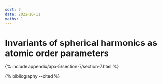 ```yaml
---
sort: 7
date: 2022-10-11
maths: 1
---
```


# Invariants of spherical harmonics as atomic order parameters

{% include appendix/app-5/section-7/section-7.html %}

{% bibliography --cited %}
